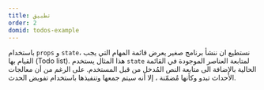 ```yaml
---
title: تطبيق
order: 2
domid: todos-example
---
```


باستخدام `props` و `state`، نستطيع ان ننشأ برنامج صغير يعرض قائمة المهام التي يجب القيام بها (Todo list). هذا المثال يستخدم `state` لمتابعة العناصر الموجودة في القائمة الحالية بالإضافة الى متابعة النص المُدخل من قبل المستخدم. 
على الرغم من أن معالجات الأحداث تبدو وكأنها مُضمّنة ، إلا أنه سيتم جمعها وتنفيذها باستخدام تفويض الحدث.


